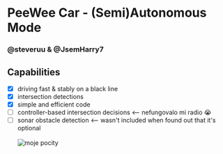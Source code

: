 # PeeWee Car - (Semi)Autonomous Mode
### @steveruu & @JsemHarry7 

## Capabilities
- [x] driving fast & stably on a black line
- [x] intersection detections
- [x] simple and efficient code
- [ ] controller-based intersection decisions <-- nefungovalo mi radio 😭
- [ ] sonar obstacle detection <-- wasn't included when found out that it's optional
\
\
![moje pocity](https://i.imgur.com/sZBU7FX.png)
